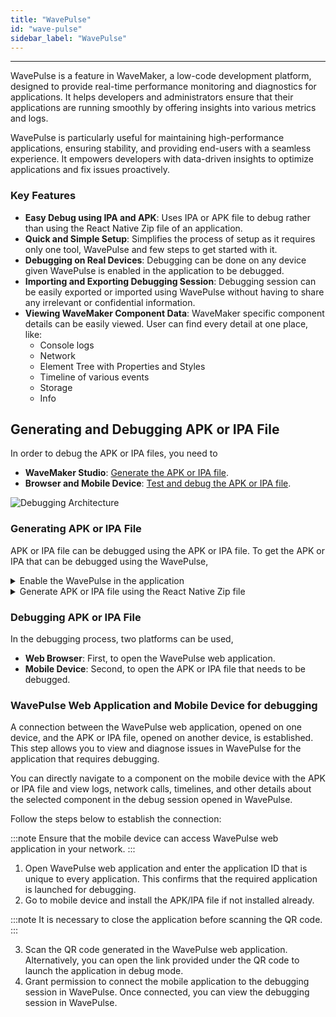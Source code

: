 ```yaml
---
title: "WavePulse"
id: "wave-pulse"
sidebar_label: "WavePulse"
---
```

---

WavePulse is a feature in WaveMaker, a low-code development platform, designed to provide real-time performance monitoring and diagnostics for applications. It helps developers and administrators ensure that their applications are running smoothly by offering insights into various metrics and logs.

WavePulse is particularly useful for maintaining high-performance applications, ensuring stability, and providing end-users with a seamless experience. It empowers developers with data-driven insights to optimize applications and fix issues proactively.

### Key Features

- **Easy Debug using IPA and APK**: Uses IPA or APK file to debug rather than using the React Native Zip file of an application.
- **Quick and Simple Setup**: Simplifies the process of setup as it requires only one tool, WavePulse and few steps to get started with it.
- **Debugging on Real Devices**: Debugging can be done on any device given WavePulse is enabled in the application to be debugged.
- **Importing and Exporting Debugging Session**: Debugging session can be easily exported or imported using WavePulse without having to share any irrelevant or confidential information.
- **Viewing WaveMaker Component Data**: WaveMaker specific component details can be easily viewed. User can find every detail at one place, like:
  - Console logs
  - Network
  - Element Tree with Properties and Styles
  - Timeline of various events
  - Storage
  - Info

## Generating and Debugging APK or IPA File

In order to debug the APK or IPA files, you need to
- **WaveMaker Studio**: [Generate the APK or IPA file](#generating-apk-or-ipa-file).
- **Browser and Mobile Device**: [Test and debug the APK or IPA file](#debugging-apk-or-ipa-file).

![Debugging Architecture](/learn/assets/debug-architecture.png)

### Generating APK or IPA File

APK or IPA file can be debugged using the APK or IPA file. To get the APK or IPA that can be debugged using the WavePulse, 

<details><summary>Enable the WavePulse in the application</summary>

- Go to file explorer.
- Navigate to **src/main/webapp/wm_rn_config.json** to find the **wm_rn_config.json** file.
- Inside wm_rn_config.json. set	`enableWavePulse` as true. Click Save. This enables the WavePulse in the application.

<iframe width="560" height="315" src="https://embed.app.guidde.com/playbooks/ppStvsxdQmjNLobnFxCwm8"  frameborder="0" allow="autoplay; encrypted-media" allowfullscreen="allowfullscreen"></iframe>

</details>


<details><summary>Generate APK or IPA file using the React Native Zip file </summary>

APK for Android and IPA for iOS can be generated using React Native zip file that is a package of project data. To know the process of generating APK and IPA file, see [Mobile Manual Build Process](https://docs.wavemaker.com/learn/react-native/mobile-build-manual).

</details>

### Debugging APK or IPA File

In the debugging process, two platforms can be used,

- **Web Browser**: First, to open the WavePulse web application.
- **Mobile Device**: Second, to open the APK or IPA file that needs to be debugged.

### WavePulse Web Application and Mobile Device for debugging

A connection between the WavePulse web application, opened on one device, and the APK or IPA file, opened on another device, is established. This step allows you to view and diagnose issues in WavePulse for the application that requires debugging.

You can directly navigate to a component on the mobile device with the APK or IPA file and view logs, network calls, timelines, and other details about the selected component in the debug session opened in WavePulse.

Follow the steps below to establish the connection:

:::note
Ensure that the mobile device can access WavePulse web application in your network.
:::

1. Open WavePulse web application and enter the application ID that is unique to every application. This confirms that the required application is launched for debugging.
2. Go to mobile device and install the APK/IPA file if not installed already.

:::note
It is necessary to close the application before scanning the QR code.
:::

3. Scan the QR code generated in the WavePulse web application. Alternatively, you can open the link provided under the QR code to launch the application in debug mode.
4. Grant permission to connect the mobile application to the debugging session in WavePulse. Once connected, you can view the debugging session in WavePulse.